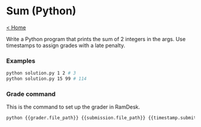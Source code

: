 # Sum (Python)

[< Home](../../README.md)

Write a Python program that prints the sum of 2 integers in the args. Use timestamps to assign grades with a late penalty.


### Examples

```bash
python solution.py 1 2 # 3
python solution.py 15 99 # 114
```


### Grade command

This is the command to set up the grader in RamDesk.

```bash
python {{grader.file_path}} {{submission.file_path}} {{timestamp.submitted}} {{timestamp.due}} {{timestamp.until}}
```
